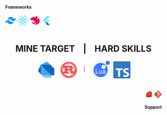 <div>
    <h4>Frameworks</h4>
    <img align="center" alt="ETieppo-tailwind" height="35" whidth="35" src="https://github.com/ETieppo/ETieppo/blob/main/imgs/tailwind.png">
    <img align="center" alt="ETieppo-react" height="35" width="35" src="https://github.com/ETieppo/ETieppo/blob/main/imgs/react.png">
    <img align="center" alt="ETieppo-Nest.js" height="35" width="35" src="https://github.com/ETieppo/ETieppo/blob/main/imgs/nest.png">
    <img align="center" alt="ETieppo-Flutter" height="35" width="35" src="https://github.com/ETieppo/ETieppo/blob/main/imgs/flutter.png">
</div>
<br/>
<div align="center">
    <h1><span>MINE TARGET</span>&nbsp;&nbsp;&nbsp;&nbsp;|&nbsp;&nbsp;&nbsp;&nbsp;HARD SKILLS</h1>
    <img align="center" alt="ETieppo-Dart" height="65" width="65" src="https://github.com/ETieppo/ETieppo/blob/main/imgs/dart.png">
    &nbsp;
    <img align="center" alt="ETieppo-rust" height="55" width="55" src="https://github.com/ETieppo/ETieppo/blob/main/imgs/rust.png">
    &nbsp;&nbsp;&nbsp;&nbsp;|&nbsp;&nbsp;&nbsp;&nbsp;
    <img align="center" alt="ETieppo-c" height="60" width="60" src="https://github.com/ETieppo/ETieppo/blob/main/imgs/lua.png">
    &nbsp;
    <img align="center" alt="ETieppo-typescript" height="55" width="55" src="https://github.com/ETieppo/ETieppo/blob/main/imgs/typescript.png">
</div>
<br>
<br>
<div align="end">
  <img align="center" alt="ETieppo-Python" height="25" width="25" src="https://github.com/ETieppo/ETieppo/blob/main/imgs/ruby.png">
  <img align="center" alt="ETieppo-git" height="25" width="25" src="https://github.com/ETieppo/ETieppo/blob/main/imgs/git.png">
</div>
<h4 align="end">Support</h4>
